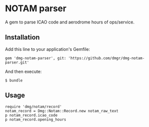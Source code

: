 # NOTAM parser

A gem to parse ICAO code and aerodrome hours of ops/service.

## Installation

Add this line to your application's Gemfile:

    gem 'dmg-notam-parser', git: 'https://github.com/dmgr/dmg-notam-parser.git'

And then execute:

    $ bundle

## Usage

    require 'dmg/notam/record'
    notam_record = Dmg::Notam::Record.new notam_raw_text
    p notam_record.icao_code
    p notam_record.opening_hours